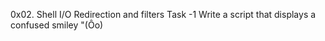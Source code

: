 0x02. Shell I/O Redirection and filters
Task -1 Write a script that displays a confused smiley "(Ôo)
